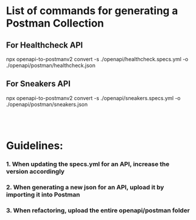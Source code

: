 # List of commands for generating a Postman Collection
## For Healthcheck API
npx openapi-to-postmanv2 convert -s ./openapi/healthcheck.specs.yml -o ./openapi/postman/healthcheck.json

## For Sneakers API
npx openapi-to-postmanv2 convert -s ./openapi/sneakers.specs.yml -o ./openapi/postman/sneakers.json

<br>
<br>

# Guidelines:
### 1. When updating the specs.yml for an API, increase the version accordingly
### 2. When generating a new json for an API, upload it by importing it into Postman
### 3. When refactoring, upload the entire openapi/postman folder
